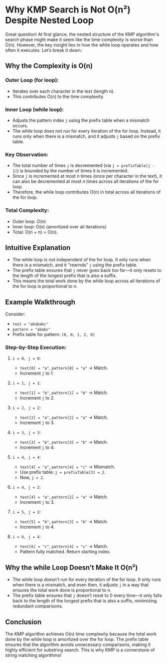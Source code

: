 # Why KMP Search is Not O(n²) Despite Nested Loop

Great question! At first glance, the nested structure of the KMP algorithm's search phase might make it seem like the time complexity is worse than O(n). However, the key insight lies in how the while loop operates and how often it executes. Let’s break it down:

## Why the Complexity is O(n)

### Outer Loop (for loop):
- Iterates over each character in the text (length n).
- This contributes O(n) to the time complexity.

### Inner Loop (while loop):
- Adjusts the pattern index `j` using the prefix table when a mismatch occurs.
- The while loop does not run for every iteration of the for loop. Instead, it runs only when there is a mismatch, and it adjusts `j` based on the prefix table.

### Key Observation:
- The total number of times `j` is decremented (via `j = prefixTable[j - 1]`) is bounded by the number of times it is incremented.
- Since `j` is incremented at most n times (once per character in the text), it can also be decremented at most n times across all iterations of the for loop.
- Therefore, the while loop contributes O(n) in total across all iterations of the for loop.

### Total Complexity:
- Outer loop: O(n)
- Inner loop: O(n) (amortized over all iterations)
- Total: O(n + n) = O(n).

## Intuitive Explanation
- The while loop is not independent of the for loop. It only runs when there is a mismatch, and it "rewinds" `j` using the prefix table.
- The prefix table ensures that `j` never goes back too far—it only resets to the length of the longest prefix that is also a suffix.
- This means the total work done by the while loop across all iterations of the for loop is proportional to n.

## Example Walkthrough
Consider:
- `text = "abababc"`
- `pattern = "ababc"`
- Prefix table for pattern: `[0, 0, 1, 2, 0]`

### Step-by-Step Execution:
1. `i = 0, j = 0`:
   - `text[0] = "a"`, `pattern[0] = "a"` → Match.
   - Increment `j` to 1.

2. `i = 1, j = 1`:
   - `text[1] = "b"`, `pattern[1] = "b"` → Match.
   - Increment `j` to 2.

3. `i = 2, j = 2`:
   - `text[2] = "a"`, `pattern[2] = "a"` → Match.
   - Increment `j` to 3.

4. `i = 3, j = 3`:
   - `text[3] = "b"`, `pattern[3] = "b"` → Match.
   - Increment `j` to 4.

5. `i = 4, j = 4`:
   - `text[4] = "a"`, `pattern[4] = "c"` → Mismatch.
   - Use prefix table: `j = prefixTable[3] = 2`.
   - Now, `j = 2`.

6. `i = 4, j = 2`:
   - `text[4] = "a"`, `pattern[2] = "a"` → Match.
   - Increment `j` to 3.

7. `i = 5, j = 3`:
   - `text[5] = "b"`, `pattern[3] = "b"` → Match.
   - Increment `j` to 4.

8. `i = 6, j = 4`:
   - `text[6] = "c"`, `pattern[4] = "c"` → Match.
   - Pattern fully matched. Return starting index.

## Why the while Loop Doesn’t Make It O(n²)
- The while loop doesn’t run for every iteration of the for loop. It only runs when there is a mismatch, and even then, it adjusts `j` in a way that ensures the total work done is proportional to n.
- The prefix table ensures that `j` doesn’t reset to 0 every time—it only falls back to the length of the longest prefix that is also a suffix, minimizing redundant comparisons.

## Conclusion
The KMP algorithm achieves O(n) time complexity because the total work done by the while loop is amortized over the for loop. The prefix table ensures that the algorithm avoids unnecessary comparisons, making it highly efficient for substring search. This is why KMP is a cornerstone of string matching algorithms!